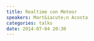```yaml
---
title: Realtime con Meteor
speakers: Mart&iacute;n Acosta
categories: talks
date: 2014-07-04 20:30
---
```


